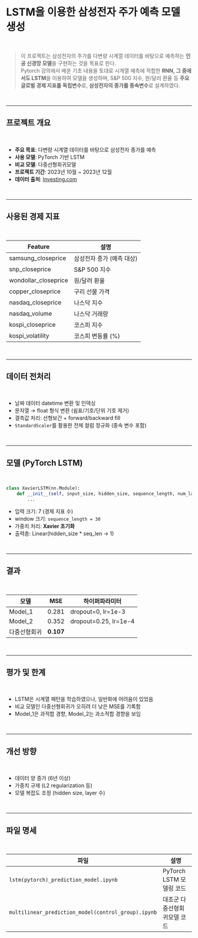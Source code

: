 # LSTM을 이용한 삼성전자 주가 예측 모델 생성

<br/>

> 이 프로젝트는 삼성전자의 주가를 다변량 시계열 데이터를 바탕으로 예측하는 **인공 신경망 모델**을 구현하는 것을 목표로 한다.  <br/>
> Pytorch 강의에서 배운 기초 내용을 토대로 시계열 예측에 적합한 **RNN, 그 중에서도 LSTM**을 이용하여 모델을 생성하며, S&P 500 지수, 원/달러 환율 등 **주요 글로벌 경제 지표를 독립변수**로, **삼성전자의 종가를 종속변수**로 설계하였다.
>
> 


<br/>


---


## 프로젝트 개요

<br/>

- **주요 목표**: 다변량 시계열 데이터를 바탕으로 삼성전자 종가를 예측
- **사용 모델**: PyTorch 기반 LSTM
- **비교 모델**: 다중선형회귀모델
- **프로젝트 기간**: 2023년 10월 ~ 2023년 12월
- **데이터 출처**: [Investing.com](https://www.investing.com/)


<br/>


---

## 사용된 경제 지표

<br/>


| Feature                     | 설명                         |
|----------------------------|------------------------------|
| samsung_closeprice         | 삼성전자 종가 (예측 대상)    |
| snp_closeprice             | S&P 500 지수                |
| wondollar_closeprice       | 원/달러 환율                |
| copper_closeprice          | 구리 선물 가격               |
| nasdaq_closeprice          | 나스닥 지수                 |
| nasdaq_volume              | 나스닥 거래량               |
| kospi_closeprice           | 코스피 지수                 |
| kospi_volatility           | 코스피 변동률 (%)           |


<br/>


---

## 데이터 전처리

<br/>

- 날짜 데이터 datetime 변환 및 인덱싱
- 문자열 → float 형식 변환 (쉼표/기호/단위 기호 제거)
- 결측값 처리: 선형보간 + forward/backward fill
- `StandardScaler`를 활용한 전체 컬럼 정규화 (종속 변수 포함)

<br/>

---

## 모델 (PyTorch LSTM)

<br/>

```python
class XavierLSTM(nn.Module):
    def __init__(self, input_size, hidden_size, sequence_length, num_layers):
        ...
```

- 입력 크기: 7 (경제 지표 수)
- window 크기: `sequence_length = 30`
- 가중치 처리: **Xavier 초기화**
- 출력층: Linear(hidden_size * seq_len → 1)


<br/>


---

## 결과

<br/>

| 모델 | MSE | 하이퍼파라미터 |
|--------|-----|--------|
| Model_1 | 0.281 | dropout=0, lr=1e-3 |
| Model_2 | 0.352 | dropout=0.25, lr=1e-4 |
| 다중선형회귀 | **0.107** |  |


<br/>


---

## 평가 및 한계

<br/>

- LSTM은 시계열 패턴을 학습하였으나, 일반화에 어려움이 있었음
- 비교 모델인 다중선형회귀가 오히려 더 낮은 MSE를 기록함
- Model_1은 과적합 경향, Model_2는 과소적합 경향을 보임

<br/>

---

## 개선 방향

<br/>

- 데이터 양 증가 (6년 이상)
- 가중치 규제 (L2 regularization 등)
- 모델 복잡도 조정 (hidden size, layer 수)

<br/>

---

## 파일 명세


<br/>


| 파일 | 설명 |
|--------|--------|
| `lstm(pytorch)_prediction_model.ipynb` | PyTorch LSTM 모델링 코드 |
| `multilinear_prediction_model(control_group).ipynb` | 대조군 다중선형회귀모델 코드 |

